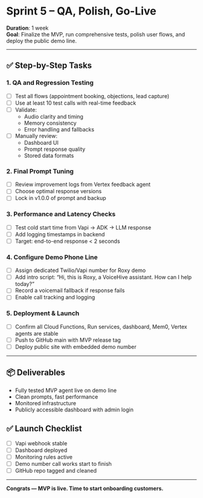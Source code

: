 # Sprint 5 – QA, Polish, Go-Live

**Duration**: 1 week  
**Goal**: Finalize the MVP, run comprehensive tests, polish user flows, and deploy the public demo line.

---

## ✅ Step-by-Step Tasks

### 1. QA and Regression Testing
- [ ] Test all flows (appointment booking, objections, lead capture)
- [ ] Use at least 10 test calls with real-time feedback
- [ ] Validate:
  - Audio clarity and timing
  - Memory consistency
  - Error handling and fallbacks
- [ ] Manually review:
  - Dashboard UI
  - Prompt response quality
  - Stored data formats

### 2. Final Prompt Tuning
- [ ] Review improvement logs from Vertex feedback agent
- [ ] Choose optimal response versions
- [ ] Lock in v1.0.0 of prompt and backup

### 3. Performance and Latency Checks
- [ ] Test cold start time from Vapi → ADK → LLM response
- [ ] Add logging timestamps in backend
- [ ] Target: end-to-end response < 2 seconds

### 4. Configure Demo Phone Line
- [ ] Assign dedicated Twilio/Vapi number for Roxy demo
- [ ] Add intro script: “Hi, this is Roxy, a VoiceHive assistant. How can I help today?”
- [ ] Record a voicemail fallback if response fails
- [ ] Enable call tracking and logging

### 5. Deployment & Launch
- [ ] Confirm all Cloud Functions, Run services, dashboard, Mem0, Vertex agents are stable
- [ ] Push to GitHub main with MVP release tag
- [ ] Deploy public site with embedded demo number

---

## 📦 Deliverables
- Fully tested MVP agent live on demo line
- Clean prompts, fast performance
- Monitored infrastructure
- Publicly accessible dashboard with admin login

## ✅ Launch Checklist
- [ ] Vapi webhook stable
- [ ] Dashboard deployed
- [ ] Monitoring rules active
- [ ] Demo number call works start to finish
- [ ] GitHub repo tagged and cleaned

---

**Congrats — MVP is live. Time to start onboarding customers.**
